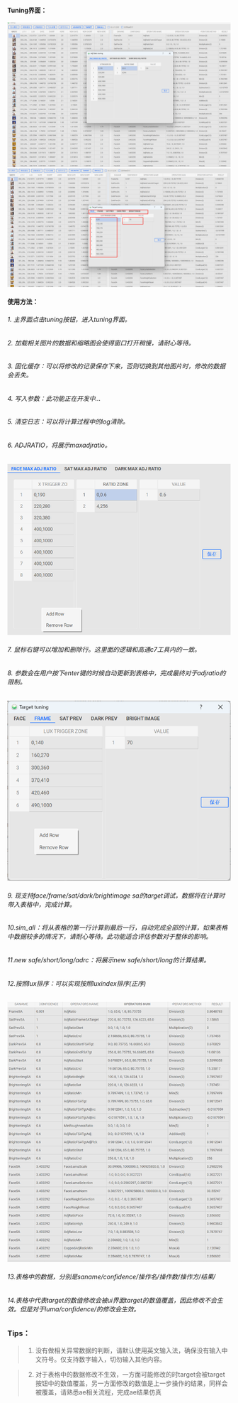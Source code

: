#### Tuning界面：
![Tuning界面](../../assets/tuning1.png)
![Tuning界面](../../assets/tuning2.png)
#### 使用方法：
###### 1. 主界面点击tuning按钮，进入tuning界面。
###### 2. 加载相关图片的数据和缩略图会使得窗口打开稍慢，请耐心等待。
###### 3. 固化缓存：可以将修改的记录保存下来，否则切换到其他图片时，修改的数据会丢失。
###### 4. 写入参数：此功能正在开发中...
###### 5. 清空日志：可以将计算过程中的log清除。
###### 6. ADJRATIO，将展示maxadjratio。
![ADJRATIO](../../assets/tuning3.png)
###### 7. 鼠标右键可以增加和删除行。这里面的逻辑和高通c7工具内的一致。
###### 8. 参数会在用户按下enter键的时候自动更新到表格中，完成最终对于adjratio的限制。
![ADJRATIO](../../assets/tuning4.png)
###### 9. 现支持face/frame/sat/dark/brightimage sa的target调试，数据将在计算时带入表格中，完成计算。
###### 10.sim_all：将从表格的第一行计算到最后一行，自动完成全部的计算，如果表格中数据较多的情况下，请耐心等待。此功能适合评估参数对于整体的影响。
###### 11.new safe/short/long/adrc：将展示new safe/short/long的计算结果。
###### 12.按照lux排序：可以实现按照luxindex排序(正序)
![ADJRATIO](../../assets/tuning5.png)
###### 13.表格中的数据，分别是saname/confidence/操作名/操作数/操作方/结果/
###### 14.表格中代表target的数值修改会被ui界面target的数值覆盖，因此修改不会生效。但是对于luma/confidence/的修改会生效。
### Tips：
>1. 没有做相关异常数据的判断，请默认使用英文输入法，确保没有输入中文符号。仅支持数字输入，切勿输入其他内容。

>2. 对于表格中的数据修改不生效，一方面可能修改的时target会被target按钮中的数值覆盖，另一方面修改的数值是上一步操作的结果，同样会被覆盖，请熟悉ae相关流程，完成ae结果仿真